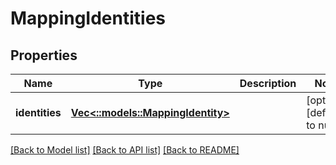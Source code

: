 # MappingIdentities

## Properties
Name | Type | Description | Notes
------------ | ------------- | ------------- | -------------
**identities** | [**Vec<::models::MappingIdentity>**](MappingIdentity.md) |  | [optional] [default to null]

[[Back to Model list]](../README.md#documentation-for-models) [[Back to API list]](../README.md#documentation-for-api-endpoints) [[Back to README]](../README.md)


